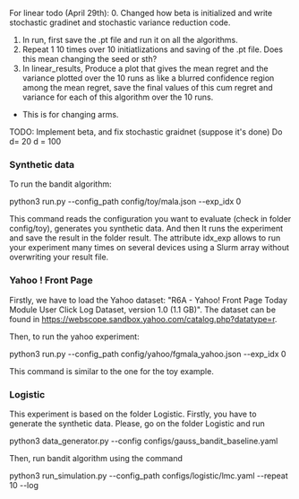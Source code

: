 For linear todo (April 29th):
0. Changed how beta is initialized and write stochastic gradinet and stochastic variance reduction code.
1. In run, first save the .pt file and run it on all the algorithms.
2. Repeat 1 10 times over 10 initiatlizations and saving of the .pt file. Does this mean changing the seed or sth?
3. In linear_results, Produce a plot that gives the mean regret and the variance plotted over the 10 runs as like a blurred confidence region among the mean regret, save the final values of this cum regret and variance for each of this algorithm over the 10 runs.

- This is for changing arms. 

TODO: Implement beta, and fix stochastic graidnet (suppose it's done)
Do d= 20
d = 100
### Synthetic data

To run the bandit algorithm:

python3 run.py --config_path config/toy/mala.json --exp_idx 0

This command reads the configuration you want to evaluate (check in folder config/toy), generates you synthetic data. And then It runs the experiment and save the result in the folder result. The attribute idx_exp allows to run your experiment many times on several devices using a Slurm array without overwriting your result file. 


### Yahoo ! Front Page

Firstly, we have to load the Yahoo dataset: "R6A - Yahoo! Front Page Today Module User Click Log Dataset, version 1.0 (1.1 GB)". The dataset can be found in https://webscope.sandbox.yahoo.com/catalog.php?datatype=r.

Then, to run the yahoo experiment:


python3 run.py --config_path config/yahoo/fgmala_yahoo.json --exp_idx 0


This command is similar to the one for the toy example.

### Logistic

This experiment is based on the folder Logistic. Firstly, you have to generate the synthetic data. Please, go on the folder Logistic and run

python3 data_generator.py --config configs/gauss_bandit_baseline.yaml


Then, run bandit algorithm using the command

python3 run_simulation.py --config_path configs/logistic/lmc.yaml --repeat 10 --log